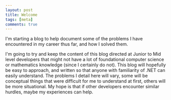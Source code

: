 ```yaml
---
layout: post
title: Welcome
tags: [meta]
comments: true
---
```


I'm starting a blog to help document some of the problems I have encountered in my career thus far, and how I solved them.  

I'm going to try and keep the content of this blog directed at Junior to Mid level developers that might not have a lot of foundational computer science or mathematics knowledge (since I certainly do not).  This blog will hopefully be easy to approach, and written so that anyone with familiarity of .NET can easily understand.  The problems I detail here will vary, some will be conceptual things that were difficult for me to understand at first, others will be more situational.  My hope is that if other developers encounter similar hurdles, maybe my experiences can help.